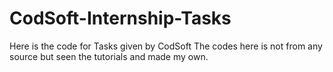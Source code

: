 # CodSoft-Internship-Tasks
Here is the code for Tasks given by CodSoft
The codes here is not from any source but seen the tutorials and made my own.
